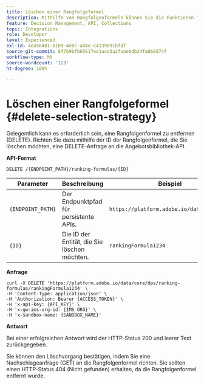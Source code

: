 ```yaml
---
title: Löschen einer Rangfolgeformel
description: Mithilfe von Rangfolgenformeln können Sie die Funktionen für die Bewertung definieren, die zum Ordnen von Elementen verwendet werden.
feature: Decision Management, API, Collections
topic: Integrations
role: Developer
level: Experienced
exl-id: 4ea50481-b1b9-4e0c-ad4e-c4139891bfdf
source-git-commit: 6f7b9bfb65617ee1ace3a2faaebdb24fa068d74f
workflow-type: ht
source-wordcount: '123'
ht-degree: 100%

---
```


# Löschen einer Rangfolgeformel {#delete-selection-strategy}

Gelegentlich kann es erforderlich sein, eine Rangfolgenformel zu entfernen (DELETE). Richten Sie dazu mithilfe der ID der Rangfolgenformel, die Sie löschen möchten, eine DELETE-Anfrage an die Angebotsbibliothek-API.

**API-Format**

```http
DELETE /{ENDPOINT_PATH}/ranking-formulas/{ID}
```

| Parameter | Beschreibung | Beispiel |
| --------- | ----------- | ------- |
| `{ENDPOINT_PATH}` | Der Endpunktpfad für persistente APIs. | `https://platform.adobe.io/data/core/dps` |
| `{ID}` | Die ID der Entität, die Sie löschen möchten. | `rankingFormula1234` |

**Anfrage**

```shell
curl -X DELETE 'https://platform.adobe.io/data/core/dps/ranking-formulas/rankingFormula1234' \
-H 'Content-Type: application/json' \
-H 'Authorization: Bearer {ACCESS_TOKEN}' \
-H 'x-api-key: {API_KEY}' \
-H 'x-gw-ims-org-id: {IMS_ORG}' \
-H 'x-sandbox-name: {SANDBOX_NAME}'
```

**Antwort**

Bei einer erfolgreichen Antwort wird der HTTP-Status 200 und leerer Text zurückgegeben.

Sie können den Löschvorgang bestätigen, indem Sie eine Nachschlageanfrage (GET) an die Rangfolgenformel richten. Sie sollten einen HTTP-Status 404 (Nicht gefunden) erhalten, da die Rangfolgenformel entfernt wurde.
